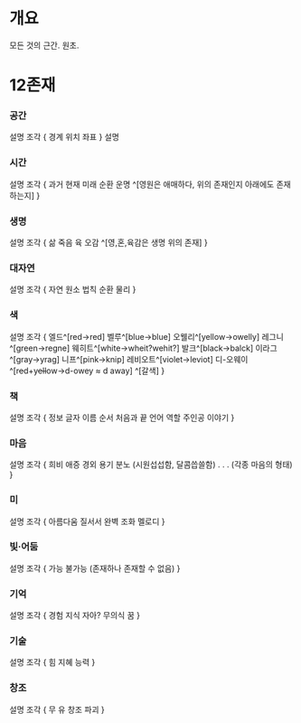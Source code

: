 # 개요
모든 것의 근간. 원초.

# 12존재
### 공간
설명
조각 {
        경계
        위치
        좌표
    }
설명
### 시간
설명
    조각 {
        과거
        현재
        미래
        순환
        운명
        ^[영원은 애매하다, 위의 존재인지 아래에도 존재하는지]
    }
### 생명
설명
    조각 {
        삶
        죽음
        육
            오감
        ^[영,혼,육감은 생명 위의 존재]
    } 
### 대자연
설명
    조각 {
        자연
        원소
        법칙
        순환
        물리
    }
​
### 색
설명
    조각 {
        엘드^[red->red]
        벨루^[blue->blue]
        오웰리^[yellow->owelly]
        레그니^[green->regne]
        웨히트^[white->wheit?wehit?]
        발크^[black->balck]
        이라그^[gray->yrag]
        니프^[pink->knip]
        레비오트^[violet->leviot]
        디-오웨이^[r~~e~~d+y~~ell~~ow->d-owey ≈ d away]
        ^[갈색]
    }
### 책
설명
    조각 {
        정보
        글자
        이름
        순서
        처음과 끝
        언어
        역할
        주인공
        이야기
    }
### 마음
설명
    조각 {
        희비
        애증
        경외
        용기
        분노
        (시원섭섭함, 달콤씁쓸함)
        . . . (각종 마음의 형태)
    }
### 미
설명
    조각 {
        아름다움
        질서서
        완벽
        조화
        멜로디
    }
​
### 빛·어둠
설명
    조각 {
        가능
        불가능
        (존재하나 존재할 수 없음)
    }
### 기억
설명
    조각 {
        경험
        지식
        자아?
        무의식
        꿈
    }
### 기술
설명
    조각 {
        힘
        지혜
        능력
    }
### 창조
설명
    조각 {
        무
        유
        창조
        파괴
    }